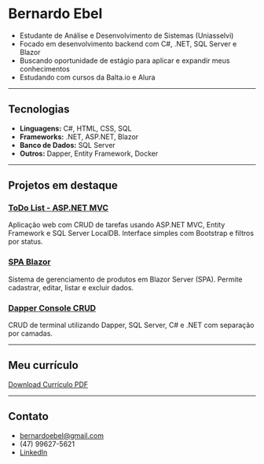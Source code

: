 # Bernardo Ebel

- Estudante de Análise e Desenvolvimento de Sistemas (Uniasselvi)  
- Focado em desenvolvimento backend com C#, .NET, SQL Server e Blazor  
- Buscando oportunidade de estágio para aplicar e expandir meus conhecimentos  
- Estudando com cursos da Balta.io e Alura

---

## Tecnologias

- **Linguagens:** C#, HTML, CSS, SQL  
- **Frameworks:** .NET, ASP.NET, Blazor  
- **Banco de Dados:** SQL Server  
- **Outros:** Dapper, Entity Framework, Docker  

---

## Projetos em destaque

### [ToDo List - ASP.NET MVC](https://github.com/EbelBernardo/mvc-todo-crud)  
Aplicação web com CRUD de tarefas usando ASP.NET MVC, Entity Framework e SQL Server LocalDB. Interface simples com Bootstrap e filtros por status.

### [SPA Blazor](https://github.com/EbelBernardo/Projeto-SPA-Blazor)  
Sistema de gerenciamento de produtos em Blazor Server (SPA). Permite cadastrar, editar, listar e excluir dados.

### [Dapper Console CRUD](https://github.com/EbelBernardo/Dapper-Console-CRUD)  
CRUD de terminal utilizando Dapper, SQL Server, C# e .NET com separação por camadas.

---

## Meu currículo

[Download Currículo PDF](https://github.com/EbelBernardo/curriculo/raw/main/curriculo.pdf)

---

## Contato

- bernardoebel@gmail.com  
- (47) 99627-5621  
- [LinkedIn](https://www.linkedin.com/in/bernardo-ebel-743831303/)  

